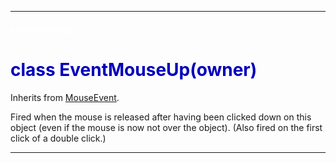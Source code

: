 
---

#### <font color='#FFF'>eventmouseup</font> ####
# <font color='#00B'>class EventMouseUp(owner)</font> #

Inherits from [MouseEvent](cls_MouseEvent.md).

Fired when the mouse is released after having been clicked down on this object (even if the mouse is now not over the object). (Also fired on the first click of a double click.)






---

